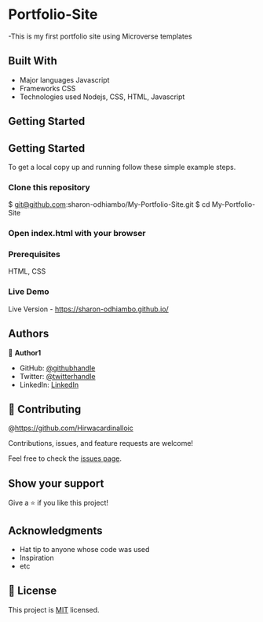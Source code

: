 

# Portfolio-Site
-This is my first portfolio site using Microverse templates

## Built With

- Major languages 
  Javascript
- Frameworks
  CSS
- Technologies used
  Nodejs, CSS, HTML, Javascript

## Getting Started

## Getting Started
To get a local copy up and running follow these simple example steps.

### Clone this repository
$ git@github.com:sharon-odhiambo/My-Portfolio-Site.git
$ cd My-Portfolio-Site

### Open index.html with your browser

### Prerequisites
HTML, CSS

### Live Demo

Live Version - https://sharon-odhiambo.github.io/

## Authors

👤 **Author1**

- GitHub: [@githubhandle](https://github.com/sharon-odhiambo)
- Twitter: [@twitterhandle](https://twitter.com/SharonVictor16)
- LinkedIn: [LinkedIn](https://www.linkedin.com/in/sharon-odhiambo-4333a0163/)

## 🤝 Contributing
@https://github.com/Hirwacardinalloic

Contributions, issues, and feature requests are welcome!

Feel free to check the [issues page](../../issues/).

## Show your support

Give a ⭐️ if you like this project!

## Acknowledgments

- Hat tip to anyone whose code was used
- Inspiration
- etc

## 📝 License

This project is [MIT](./MIT.md) licensed.
